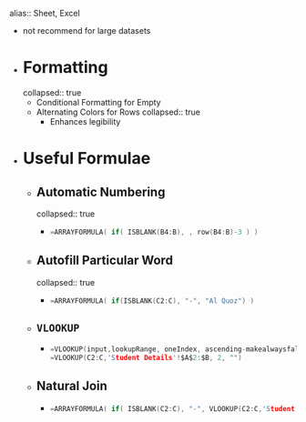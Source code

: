 alias:: Sheet, Excel

- not recommend for large datasets
- # Formatting
  collapsed:: true
	- Conditional Formatting for Empty
	- Alternating Colors for Rows
	  collapsed:: true
		- Enhances legibility
- # Useful Formulae
	- ## Automatic Numbering
	  collapsed:: true
		- ```c
		  =ARRAYFORMULA( if( ISBLANK(B4:B), , row(B4:B)-3 ) )
		  ```
	- ## Autofill Particular Word
	  collapsed:: true
		- ```c
		  =ARRAYFORMULA( if(ISBLANK(C2:C), "-", "Al Quoz") )
		  ```
	- ## `VLOOKUP`
		- ```c
		  =VLOOKUP(input,lookupRange, oneIndex, ascending-makealwaysfalse)
		  =VLOOKUP(C2:C,'Student Details'!$A$2:$B, 2, "")
		  ```
	- ## Natural Join
		- ```c
		  =ARRAYFORMULA( if( ISBLANK(C2:C), "-", VLOOKUP(C2:C,'Student Details'!$A$2:$B, 2, "") ) )
		  ```
